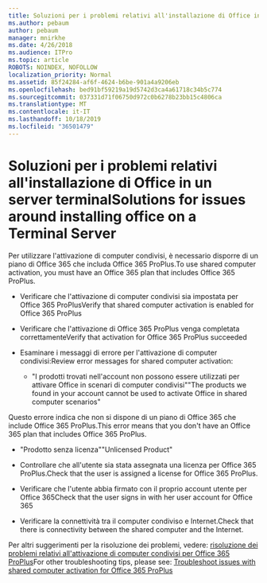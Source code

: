 ```yaml
---
title: Soluzioni per i problemi relativi all'installazione di Office in un server terminal
ms.author: pebaum
author: pebaum
manager: mnirkhe
ms.date: 4/26/2018
ms.audience: ITPro
ms.topic: article
ROBOTS: NOINDEX, NOFOLLOW
localization_priority: Normal
ms.assetid: 85f24284-af6f-4624-b6be-901a4a9206eb
ms.openlocfilehash: bed91bf59219a19d5742d3ca4a61718c34b5c774
ms.sourcegitcommit: 037331d71f06750d972c0b6278b23bb15c4806ca
ms.translationtype: MT
ms.contentlocale: it-IT
ms.lasthandoff: 10/18/2019
ms.locfileid: "36501479"
---
```

# <a name="solutions-for-issues-around-installing-office-on-a-terminal-server"></a><span data-ttu-id="856b3-102">Soluzioni per i problemi relativi all'installazione di Office in un server terminal</span><span class="sxs-lookup"><span data-stu-id="856b3-102">Solutions for issues around installing office on a Terminal Server</span></span>

<span data-ttu-id="856b3-103">Per utilizzare l'attivazione di computer condivisi, è necessario disporre di un piano di Office 365 che includa Office 365 ProPlus.</span><span class="sxs-lookup"><span data-stu-id="856b3-103">To use shared computer activation, you must have an Office 365 plan that includes Office 365 ProPlus.</span></span>
  
- <span data-ttu-id="856b3-104">Verificare che l'attivazione di computer condivisi sia impostata per Office 365 ProPlus</span><span class="sxs-lookup"><span data-stu-id="856b3-104">Verify that shared computer activation is enabled for Office 365 ProPlus</span></span>
    
- <span data-ttu-id="856b3-105">Verificare che l'attivazione di Office 365 ProPlus venga completata correttamente</span><span class="sxs-lookup"><span data-stu-id="856b3-105">Verify that activation for Office 365 ProPlus succeeded</span></span>
    
- <span data-ttu-id="856b3-106">Esaminare i messaggi di errore per l'attivazione di computer condivisi:</span><span class="sxs-lookup"><span data-stu-id="856b3-106">Review error messages for shared computer activation:</span></span>
    
  - <span data-ttu-id="856b3-107">"I prodotti trovati nell'account non possono essere utilizzati per attivare Office in scenari di computer condivisi"</span><span class="sxs-lookup"><span data-stu-id="856b3-107">"The products we found in your account cannot be used to activate Office in shared computer scenarios"</span></span>
  
<span data-ttu-id="856b3-108">Questo errore indica che non si dispone di un piano di Office 365 che include Office 365 ProPlus.</span><span class="sxs-lookup"><span data-stu-id="856b3-108">This error means that you don't have an Office 365 plan that includes Office 365 ProPlus.</span></span>
    
  - <span data-ttu-id="856b3-109">"Prodotto senza licenza"</span><span class="sxs-lookup"><span data-stu-id="856b3-109">"Unlicensed Product"</span></span>
    
  - <span data-ttu-id="856b3-110">Controllare che all'utente sia stata assegnata una licenza per Office 365 ProPlus.</span><span class="sxs-lookup"><span data-stu-id="856b3-110">Check that the user is assigned a license for Office 365 ProPlus.</span></span>
    
  - <span data-ttu-id="856b3-111">Verificare che l'utente abbia firmato con il proprio account utente per Office 365</span><span class="sxs-lookup"><span data-stu-id="856b3-111">Check that the user signs in with her user account for Office 365</span></span>
    
  - <span data-ttu-id="856b3-112">Verificare la connettività tra il computer condiviso e Internet.</span><span class="sxs-lookup"><span data-stu-id="856b3-112">Check that there is connectivity between the shared computer and the Internet.</span></span>
    
<span data-ttu-id="856b3-113">Per altri suggerimenti per la risoluzione dei problemi, vedere: [risoluzione dei problemi relativi all'attivazione di computer condivisi per Office 365 ProPlus](https://docs.microsoft.com/DeployOffice/troubleshoot-issues-with-shared-computer-activation-for-office-365-proplus)</span><span class="sxs-lookup"><span data-stu-id="856b3-113">For other troubleshooting tips, please see: [Troubleshoot issues with shared computer activation for Office 365 ProPlus](https://docs.microsoft.com/DeployOffice/troubleshoot-issues-with-shared-computer-activation-for-office-365-proplus)</span></span>
  

